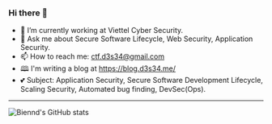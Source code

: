 ### Hi there 👋

- 🔭 I’m currently working at Viettel Cyber Security.
- 💬 Ask me about Secure Software Lifecycle, Web Security, Application Security. 
- 📫 How to reach me: ctf.d3s34@gmail.com
- 🕮 I'm writing a blog at https://blog.d3s34.me/
- 💕 Subject: Application Security, Secure Software Development Lifecycle, Scaling Security, Automated bug finding, DevSec(Ops).


---
![Biennd's GitHub stats](https://github-readme-stats.vercel.app/api?username=biennd279&count_private=true&show_icons=true&hide_title=true&hide=stars)





<!--
**biennd279/biennd279** is a ✨ _special_ ✨ repository because its `README.md` (this file) appears on your GitHub profile.

Here are some ideas to get you started:

- 👯 I’m looking to collaborate on ...
- 🤔 I’m looking for help with ...
- 😄 Pronouns: ...
- ⚡ Fun fact: ...
-->
